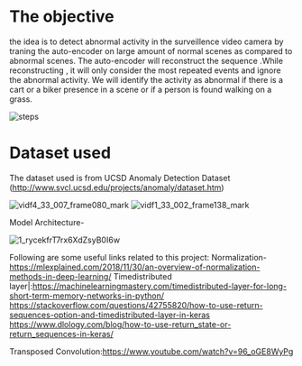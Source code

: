 # The objective

the idea is to detect abnormal activity in the surveillence video camera by traning the auto-encoder on large amount of normal scenes as compared to abnormal scenes. The auto-encoder will reconstruct the sequence .While reconstructing , it will only consider the most repeated events and ignore the abnormal activity.
We will identify the activity as abnormal if there is a cart or a biker presence in a scene or if a person is found walking on a grass.

![steps](https://user-images.githubusercontent.com/28844605/85394359-187a8700-b56c-11ea-8679-4c61c01493e8.JPG)

# Dataset used

The dataset used is from UCSD Anomaly Detection Dataset
(http://www.svcl.ucsd.edu/projects/anomaly/dataset.htm)


![vidf4_33_007_frame080_mark](https://user-images.githubusercontent.com/28844605/84398862-13d5da80-ac1e-11ea-873d-5d18cb5503db.png)
![vidf1_33_002_frame138_mark](https://user-images.githubusercontent.com/28844605/84398814-07ea1880-ac1e-11ea-94de-2efcab2e856b.png)

Model Architecture-

![1_rycekfrT7rx6XdZsyB0I6w](https://user-images.githubusercontent.com/28844605/84399433-7af38f00-ac1e-11ea-9995-6cfe6c60d69f.jpeg)

Following are some useful links related to this project: 
Normalization-https://mlexplained.com/2018/11/30/an-overview-of-normalization-methods-in-deep-learning/
Timedistributed layer|:https://machinelearningmastery.com/timedistributed-layer-for-long-short-term-memory-networks-in-python/
https://stackoverflow.com/questions/42755820/how-to-use-return-sequences-option-and-timedistributed-layer-in-keras
https://www.dlology.com/blog/how-to-use-return_state-or-return_sequences-in-keras/

Transposed Convolution:https://www.youtube.com/watch?v=96_oGE8WyPg
